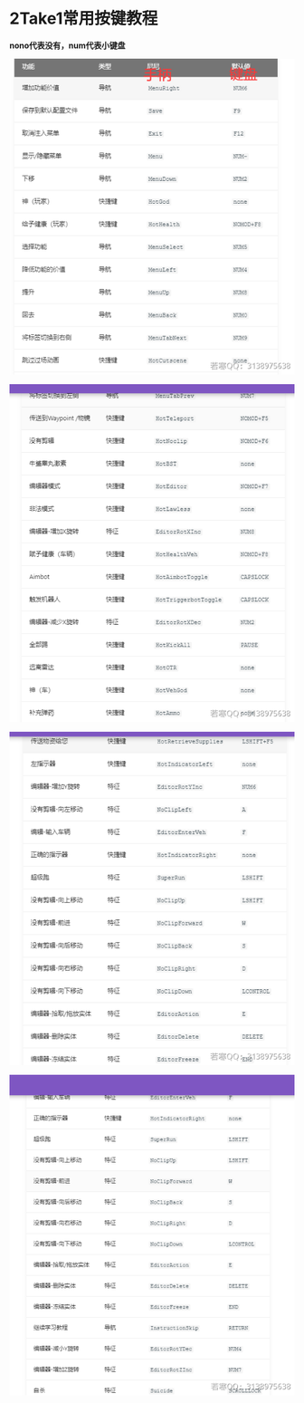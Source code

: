 # 2Take1常用按键教程

**nono代表没有，num代表小键盘**

![](<../../.gitbook/assets/image (26) (1).png>)

![](<../../.gitbook/assets/image (44) (1).png>)

![](<../../.gitbook/assets/image (25) (1) (1) (1).png>)

![](<../../.gitbook/assets/image (28) (1) (1).png>)
